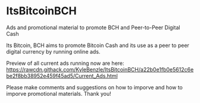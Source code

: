 # ItsBitcoinBCH
Ads and promotional material to promote BCH and Peer-to-Peer Digital Cash

Its Bitcoin, BCH aims to promote Bitcoin Cash and its use as a peer to peer digital currency by running online ads.  

Preview of all current ads running now are here: https://rawcdn.githack.com/KyleBenzle/ItsBitcoinBCH/a22b0e1fb0e5612c6ebe2f8bb38952e459f45ad5/Current_Ads.html

Please make comments and suggestions on how to imporve and how to imporve promotional materials. Thank you!
